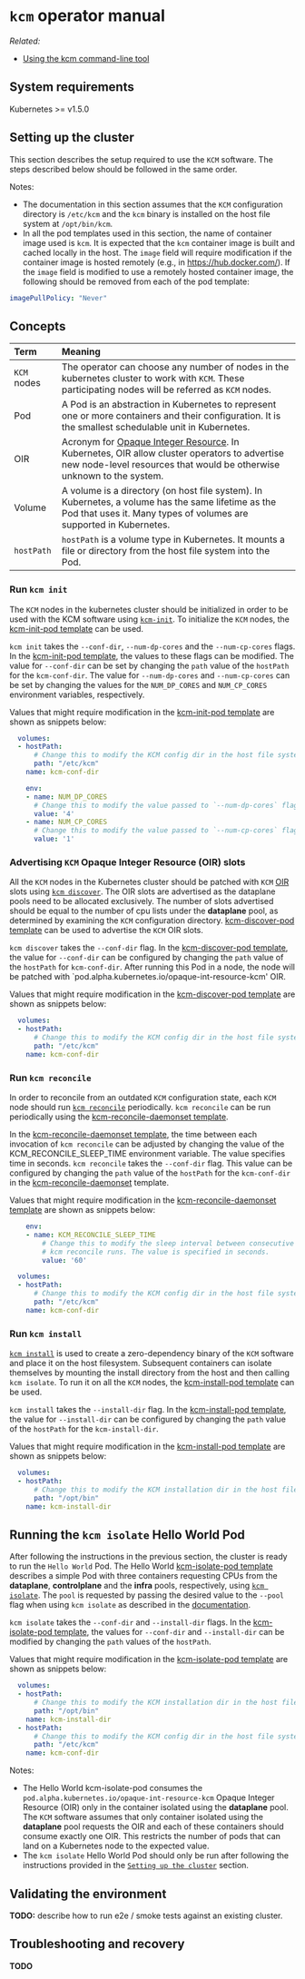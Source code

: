 # `kcm` operator manual

_Related:_

- [Using the kcm command-line tool][doc-cli]

## System requirements
Kubernetes >= v1.5.0

## Setting up the cluster

This section describes the setup required to use the `KCM` software. The steps described below should be followed in 
the same order. 

Notes: 
- The documentation in this section assumes that the `KCM` configuration directory is `/etc/kcm` and the `kcm`
binary is installed on the host file system at `/opt/bin/kcm`.
- In all the pod templates used in this section, the name of container image used is `kcm`. It is expected that the 
`kcm` container image is built and cached locally in the host. The `image` field will require modification if the 
container image is hosted remotely (e.g., in https://hub.docker.com/). If the `image` field is modified to use a 
remotely hosted container image, the following should be removed from each of the pod template:

```yml
imagePullPolicy: "Never"
```

## Concepts

| Term           | Meaning |
| :------------- | :------ |
| `KCM` nodes    | The operator can choose any number of nodes in the kubernetes cluster to work with `KCM`. These participating nodes will be referred as `KCM` nodes. |
| Pod            | A Pod is an abstraction in Kubernetes to represent one or more containers and their configuration. It is the smallest schedulable unit in Kubernetes. |
| OIR            | Acronym for [Opaque Integer Resource][oir-docs]. In Kubernetes, OIR allow cluster operators to advertise new node-level resources that would be otherwise unknown to the system. | 
| Volume         | A volume is a directory (on host file system). In Kubernetes, a volume has the same lifetime as the Pod that uses it. Many types of volumes are supported in Kubernetes. | 
| `hostPath`       | `hostPath` is a volume type in Kubernetes. It mounts a file or directory from the host file system into the Pod. | 

### Run `kcm init`
The `KCM` nodes in the kubernetes cluster should be initialized in order to be used with the KCM software using 
[`kcm-init`][kcm-init]. To initialize the `KCM` nodes, the [kcm-init-pod template][init-template] can be used. 

`kcm init` takes the `--conf-dir`, `--num-dp-cores` and the `--num-cp-cores` flags. In the 
[kcm-init-pod template][init-template], the values to these flags can be modified. The value for `--conf-dir` can be 
set by changing the `path` value of the `hostPath` for the `kcm-conf-dir`. The value for `--num-dp-cores` and 
`--num-cp-cores` can be set by changing the values for the `NUM_DP_CORES` and `NUM_CP_CORES` environment variables, 
respectively. 

Values that might require modification in the [kcm-init-pod template][init-template] are shown as snippets below:

```yml
  volumes:
  - hostPath:
      # Change this to modify the KCM config dir in the host file system.
      path: "/etc/kcm"
    name: kcm-conf-dir
```

```yml
    env:
    - name: NUM_DP_CORES
      # Change this to modify the value passed to `--num-dp-cores` flag.
      value: '4'
    - name: NUM_CP_CORES
      # Change this to modify the value passed to `--num-cp-cores` flag.
      value: '1'
```

### Advertising `KCM` Opaque Integer Resource (OIR) slots
All the `KCM` nodes in the Kubernetes cluster should be patched with `KCM` [OIR][oir-docs] slots using 
[`kcm discover`][kcm-discover]. The OIR slots are advertised as the dataplane pools need to be allocated exclusively.
The number of slots advertised should be equal to the number of cpu lists under the __dataplane__ pool, as determined 
by examining the `KCM` configuration directory. [kcm-discover-pod template][discover-template] can be used to 
advertise the `KCM` OIR slots.

`kcm discover` takes the `--conf-dir` flag. In the [kcm-discover-pod template][discover-template], the value for 
`--conf-dir` can be configured by changing the `path` value of the `hostPath` for `kcm-conf-dir`. After running 
this Pod in a node, the node will be patched with `pod.alpha.kubernetes.io/opaque-int-resource-kcm' OIR. 

Values that might require modification in the [kcm-discover-pod template][discover-template] are shown as snippets 
below:

```yml
  volumes:
  - hostPath:
      # Change this to modify the KCM config dir in the host file system.
      path: "/etc/kcm"
    name: kcm-conf-dir
```

### Run `kcm reconcile`
In order to reconcile from an outdated `KCM` configuration state, each `KCM` node should run 
[`kcm reconcile`][kcm-reconcile] periodically. `kcm reconcile` can be run periodically using the 
[kcm-reconcile-daemonset template][reconcile-template].

In the [kcm-reconcile-daemonset template][reconcile-template], the time between each invocation of `kcm reconcile` 
can be adjusted by changing the value of the KCM_RECONCILE_SLEEP_TIME environment variable. The value specifies time 
in seconds. `kcm reconcile` takes the `--conf-dir` flag. This value can be configured by changing the `path` 
value of the `hostPath` for the `kcm-conf-dir` in the [kcm-reconcile-daemonset][reconcile-template] template. 

Values that might require modification in the [kcm-reconcile-daemonset template][reconcile-template] are shown as 
snippets below:

```yml
    env:
    - name: KCM_RECONCILE_SLEEP_TIME
        # Change this to modify the sleep interval between consecutive 
        # kcm reconcile runs. The value is specified in seconds.  
        value: '60'
```

```yml
  volumes:
  - hostPath:
      # Change this to modify the KCM config dir in the host file system.
      path: "/etc/kcm"
    name: kcm-conf-dir
```

### Run `kcm install`
[`kcm install`][kcm-install] is used to create a zero-dependency binary of the `KCM` software and place it on the host 
filesystem. Subsequent containers can isolate themselves by mounting the install directory from the host and then 
calling `kcm isolate`. To run it on all the `KCM` nodes, the [kcm-install-pod template][install-template] 
can be used. 

`kcm install` takes the `--install-dir` flag. In the [kcm-install-pod template][install-template], the value for 
`--install-dir` can be configured by changing the `path` value of the `hostPath` for the `kcm-install-dir`.

Values that might require modification in the [kcm-install-pod template][install-template] are shown as snippets 
below:

```yml
  volumes:
  - hostPath:
      # Change this to modify the KCM installation dir in the host file system.
      path: "/opt/bin"
    name: kcm-install-dir
```

## Running the `kcm isolate` Hello World Pod
After following the instructions in the previous section, the cluster is ready to run the `Hello World` Pod. The Hello 
World [kcm-isolate-pod template][isolate-template] describes a simple Pod with three containers requesting CPUs from 
the __dataplane__, __controlplane__ and the __infra__ pools, respectively, using [`kcm isolate`][kcm-isolate]. The 
`pool` is requested by passing the desired value to the `--pool` flag when using `kcm isolate` as described in the 
[documentation][kcm-isolate].

`kcm isolate` takes the `--conf-dir` and `--install-dir` flags. In the [kcm-isolate-pod template][isolate-template], 
the values for `--conf-dir` and `--install-dir` can be modified by changing the `path` values of the `hostPath`. 

Values that might require modification in the [kcm-isolate-pod template][isolate-template] are shown as snippets 
below:
 
```yml
  volumes:
  - hostPath:
      # Change this to modify the KCM installation dir in the host file system.
      path: "/opt/bin"
    name: kcm-install-dir
  - hostPath:
      # Change this to modify the KCM config dir in the host file system.
      path: "/etc/kcm"
    name: kcm-conf-dir
```

Notes: 
- The Hello World kcm-isolate-pod consumes the `pod.alpha.kubernetes.io/opaque-int-resource-kcm` Opaque Integer 
Resource (OIR) only in the container isolated using the __dataplane__ pool. The `KCM` software assumes that only 
container isolated using the __dataplane__ pool requests the OIR and each of these containers should consume exactly 
one OIR. This restricts the number of pods that can land on a Kubernetes node to the expected value. 
- The `kcm isolate` Hello World Pod should only be run after following the instructions provided in the 
[`Setting up the cluster`][cluster-setup] section. 

## Validating the environment
**TODO:** describe how to run e2e / smoke tests against an existing cluster.

## Troubleshooting and recovery
**TODO**

[cluster-setup]: #setting-up-the-cluster
[doc-cli]: cli.md
[kcm-init]: cli.md#kcm-init
[kcm-discover]: cli.md#kcm-discover
[kcm-reconcile]: cli.md#kcm-reconcile
[kcm-install]: cli.md#kcm-install
[kcm-isolate]: cli.md#kcm-isolate
[init-template]: ../resources/pods/kcm-init-pod.yaml
[discover-template]: ../resources/pods/kcm-discover-pod.yaml
[reconcile-template]: ../resources/pods/kcm-reconcile-daemonset.yaml
[install-template]: ../resources/pods/kcm-install-pod.yaml
[isolate-template]: ../resources/pods/kcm-isolate-pod.yaml
[oir-docs]: http://kubernetes.io/docs/user-guide/compute-resources#opaque-integer-resources-alpha-feature
